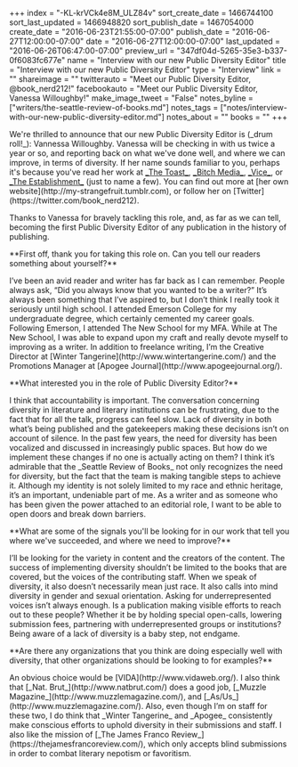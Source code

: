+++
index = "-KL-krVCk4e8M_ULZ84v"
sort_create_date = 1466744100
sort_last_updated = 1466948820
sort_publish_date = 1467054000
create_date = "2016-06-23T21:55:00-07:00"
publish_date = "2016-06-27T12:00:00-07:00"
date = "2016-06-27T12:00:00-07:00"
last_updated = "2016-06-26T06:47:00-07:00"
preview_url = "347df04d-5265-35e3-b337-0f6083fc677e"
name = "Interview with our new Public Diversity Editor"
title = "Interview with our new Public Diversity Editor"
type = "Interview"
link = ""
shareimage = ""
twitterauto = "Meet our Public Diversity Editor, @book_nerd212!"
facebookauto = "Meet our Public Diversity Editor, Vanessa Willoughby!"
make_image_tweet = "False"
notes_byline = ["writers/the-seattle-review-of-books.md"]
notes_tags = ["notes/interview-with-our-new-public-diversity-editor.md"]
notes_about = ""
books = ""
+++
<div class="intro"><p>We're thrilled to announce that our new Public Diversity Editor is (_drum roll!_): Vannessa Willoughby. Vanessa will be checking in with us twice a year or so, and reporting back on what we've done well, and where we can improve, in terms of diversity. If her name sounds familiar to you, perhaps it's because you've read her work at <a href="http://the-toast.net/tag/vanessa-willoughby/" title="vanessa willoughby Archives - The Toast - The Toast">_The Toast_</a>, <a href="https://bitchmedia.org/profile/vanessa-willoughby" title="Vanessa Willoughby | Bitch Media">_Bitch Media_</a>, <a href="https://www.vice.com/read/what-i-learned-from-the-token-black-characters-in-teen-movies-921" title="None">_Vice_</a>, or <a href="http://www.theestablishment.co/author/vanessa-willoughby/" title="Vanessa Willoughby, Author at The Establishment">_The Establishment_</a> (just to name a few). You can find out more at [her own website](http://my-strangefruit.tumblr.com), or follow her on [Twitter](https://twitter.com/book_nerd212).</p>

<p>Thanks to Vanessa for bravely tackling this role, and, as far as we can tell, becoming the first Public Diversity Editor of any publication in the history of publishing.</p>
</div>

<p class="noindent">**First off, thank you for taking this role on. Can you tell our readers something about yourself?**</p>

<p class="noindent">I’ve been an avid reader and writer has far back as I can remember. People always ask, “Did you always know that you wanted to be a writer?” It’s always been something that I’ve aspired to, but I don’t think I really took it seriously until high school. I attended Emerson College for my undergraduate degree, which certainly cemented my career goals. Following Emerson, I attended The New School for my MFA. While at The New School, I was able to expand upon my craft and really devote myself to improving as a writer. In addition to freelance writing, I’m the Creative Director at [Winter Tangerine](http://www.wintertangerine.com/) and the Promotions Manager at [Apogee Journal](http://www.apogeejournal.org/).</p>  

<p class="noindent">**What interested you in the role of Public Diversity Editor?**</p>

<p class="noindent">I think that accountability is important. The conversation concerning diversity in literature and literary institutions can be frustrating, due to the fact that for all the talk, progress can feel slow. Lack of diversity in both what’s being published and the gatekeepers making these decisions isn’t on account of silence. In the past few years, the need for diversity has been vocalized and discussed in increasingly public spaces. But how do we implement these changes if no one is actually acting on them? I think it’s admirable that the _Seattle Review of Books_ not only recognizes the need for diversity, but the fact that the team is making tangible steps to achieve it. Although my identity is not solely limited to my race and ethnic heritage, it’s an important, undeniable part of me. As a writer and as someone who has been given the power attached to an editorial role, I want to be able to open doors and break down barriers.</p> 

<p class="noindent">**What are some of the signals you'll be looking for in our work that tell you where we've succeeded, and where we need to improve?**</p>

<p class="noindent">I’ll be looking for the variety in content and the creators of the content. The success of implementing diversity shouldn’t be limited to the books that are covered, but the voices of the contributing staff. When we speak of diversity, it also doesn’t necessarily mean just race. It also calls into mind diversity in gender and sexual orientation. Asking for underrepresented voices isn’t always enough. Is a publication making visible efforts to reach out to these people? Whether it be by holding special open-calls, lowering submission fees, partnering with underrepresented groups or institutions? Being aware of a lack of diversity is a baby step, not endgame.</p>   

<p class="noindent">**Are there any organizations that you think are doing especially well with diversity, that other organizations should be looking to for examples?**</p>

<p class="noindent">An obvious choice would be [VIDA](http://www.vidaweb.org/). I also think that [_Nat. Brut_](http://www.natbrut.com/) does a good job, [_Muzzle Magazine_](http://www.muzzlemagazine.com/), and [_As/Us_](http://www.muzzlemagazine.com/). Also, even though I’m on staff for these two, I do think that _Winter Tangerine_ and _Apogee_ consistently make conscious efforts to uphold diversity in their submissions and staff. I also like the mission of [_The James Franco Review_](https://thejamesfrancoreview.com/), which only accepts blind submissions in order to combat literary nepotism or favoritism.</p>


